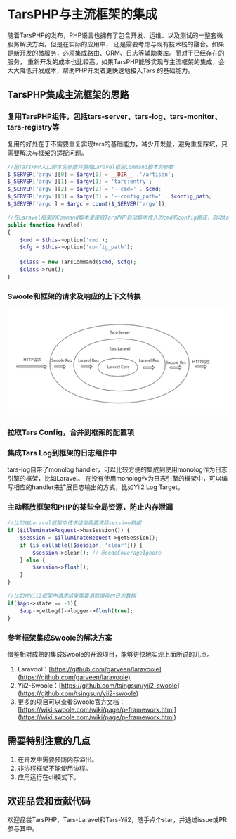 # TarsPHP与主流框架的集成

随着TarsPHP的发布，PHP语言也拥有了包含开发、运维、以及测试的一整套微服务解决方案。但是在实际的应用中，
还是需要考虑与现有技术栈的融合。如果是新开发的微服务，必须集成路由、ORM、日志等辅助类库。而对于已经存在的服务，
重新开发的成本也比较高。如果TarsPHP能够实现与主流框架的集成，会大大降低开发成本，帮助PHP开发者更快速地接入Tars
的基础能力。

## TarsPHP集成主流框架的思路

### 复用TarsPHP组件，包括tars-server、tars-log、tars-monitor、tars-registry等

复用的好处在于不需要重复实现tars的基础能力，减少开发量，避免重复踩坑，只需要解决与框架的适配问题。

```php
//把TarsPHP入口脚本的参数转换成Laravel框架Command脚本的参数
$_SERVER['argv'][0] = $argv[0] = __DIR__ .'/artisan';
$_SERVER['argv'][1] = $argv[1] = 'tars:entry';
$_SERVER['argv'][2] = $argv[2] = '--cmd=' . $cmd;
$_SERVER['argv'][3] = $argv[3] = '--config_path=' . $config_path;
$_SERVER['argc'] = $argc = count($_SERVER['argv']);
```

```php
//在Laravel框架的Command脚本里接收TarsPHP启动脚本传入的cmd和config路径，启动tars-server中的TarsCommand
public function handle()
{
    $cmd = $this->option('cmd');
    $cfg = $this->option('config_path');

    $class = new TarsCommand($cmd, $cfg);
    $class->run();
}
```

### Swoole和框架的请求及响应的上下文转换

![Tars-Laravel HTTP请求过程](./tars-laravel-http-request.png)

### 拉取Tars Config，合并到框架的配置项

### 集成Tars Log到框架的日志组件中

tars-log自带了monolog handler，可以比较方便的集成到使用monolog作为日志引擎的框架，比如Laravel。
在没有使用monolog作为日志引擎的框架中，可以编写相应的handler来扩展日志输出的方式，比如Yii2 Log Target。

### 主动释放框架和PHP的某些全局资源，防止内存泄漏

```php
//比如在Laravel框架中请求结束需要清除session数据
if ($illuminateRequest->hasSession()) {
    $session = $illuminateRequest->getSession();
    if (is_callable([$session, 'clear'])) {
        $session->clear(); // @codeCoverageIgnore
    } else {
        $session->flush();
    }
}
```

```php
//比如在Yii2框架中请求结束需要清除缓存的日志数据
if($app->state == -1){
    $app->getLog()->logger->flush(true);
}
```

### 参考框架集成Swoole的解决方案

借鉴相对成熟的集成Swoole的开源项目，能够更快地实现上面所说的几点。
1. Laravool：[https://github.com/garveen/laravoole](https://github.com/garveen/laravoole)
2. Yii2-Swoole：[https://github.com/tsingsun/yii2-swoole](https://github.com/tsingsun/yii2-swoole)
3. 更多的项目可以查看Swoole官方文档：[https://wiki.swoole.com/wiki/page/p-framework.html](https://wiki.swoole.com/wiki/page/p-framework.html)

## 需要特别注意的几点
1. 在开发中需要预防内存溢出。
2. 非协程框架不能使用协程。
3. 应用运行在cli模式下。

## 欢迎品尝和贡献代码
欢迎品尝TarsPHP、Tars-Laravel和Tars-Yii2，随手点个star，并通过issue或PR参与其中。